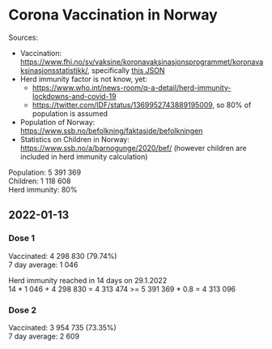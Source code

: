 # Corona Vaccination in Norway

Sources:

- Vaccination: <https://www.fhi.no/sv/vaksine/koronavaksinasjonsprogrammet/koronavaksinasjonsstatistikk/>, specifically [this JSON](https://www.fhi.no/api/chartdata/api/99119)
- Herd immunity factor is not know, yet:
  - <https://www.who.int/news-room/q-a-detail/herd-immunity-lockdowns-and-covid-19>
  - <https://twitter.com/IDF/status/1369952743889195009>, so 80% of population is assumed
- Population of Norway: <https://www.ssb.no/befolkning/faktaside/befolkningen>
- Statistics on Children in Norway: https://www.ssb.no/a/barnogunge/2020/bef/ (however children are included in herd immunity calculation)

Population: 5 391 369  
Children: 1 118 608  
Herd immunity: 80%  

## 2022-01-13

### Dose 1

Vaccinated: 4 298 830 (79.74%)  
7 day average: 1 046

Herd immunity reached in 14 days on 29.1.2022  
14 * 1 046 + 4 298 830 = 4 313 474 >= 5 391 369 * 0.8 = 4 313 096

### Dose 2

Vaccinated: 3 954 735 (73.35%)  
7 day average: 2 609

